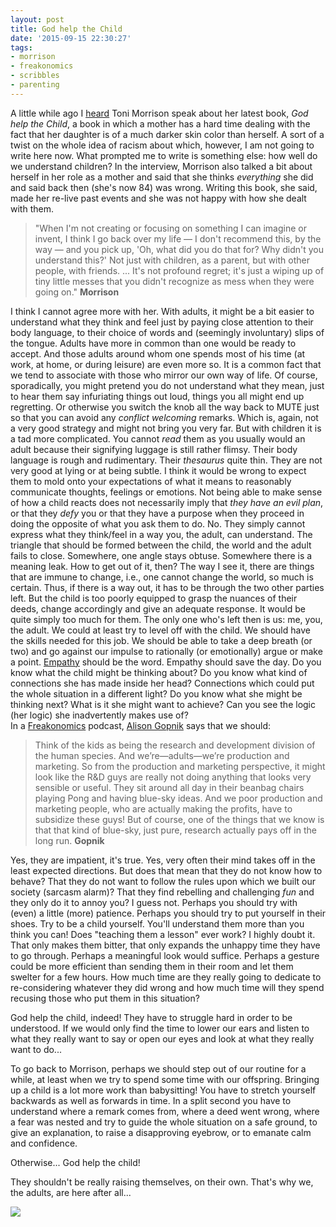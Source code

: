 ```yaml
---
layout: post
title: God help the Child
date: '2015-09-15 22:30:27'
tags:
- morrison
- freakonomics
- scribbles
- parenting
---
```


A little while ago I [heard](http://www.npr.org/2015/04/20/400394947/i-regret-everything-toni-morrison-looks-back-on-her-personal-life) Toni Morrison speak about her latest book,  *God help the Child*, a book in which a mother has a hard time dealing with the fact that her daughter is of a much darker skin color than herself. A sort of a twist on the whole idea of racism about which, however, I am not going to write here now. What prompted me to write is something else: how well do we understand children? 
In the interview, Morrison also talked a bit about herself in her role as a mother and said that she thinks *everything* she did and said back then (she's now 84) was wrong. Writing this book, she said, made her re-live past events and she was not happy with how she dealt with them. 

>"When I'm not creating or focusing on something I can imagine or invent, I think I go back over my life — I don't recommend this, by the way — and you pick up, 'Oh, what did you do that for? Why didn't you understand this?' Not just with children, as a parent, but with other people, with friends. ... It's not profound regret; it's just a wiping up of tiny little messes that you didn't recognize as mess when they were going on." **Morrison** 

I think I cannot agree more with her. 
With adults, it might be a bit easier to understand what they think and feel just by paying close attention to their body language, to their choice of words and (seemingly involuntary) slips of the tongue. Adults have more in common than one would be ready to accept. And those adults around whom one spends most of his time (at work, at home, or during leisure) are even more so. It is a common fact that we tend to associate with those who mirror our own way of life. Of course, sporadically, you might pretend you do not understand what they mean, just to hear them say infuriating things out loud, things you all might end up regretting. Or otherwise you switch the knob all the way back to MUTE just so that you can avoid any *conflict welcoming* remarks. Which is, again, not a very good strategy and might not bring you very far. 
But with children it is a tad more complicated. You cannot *read* them as you usually would an adult because their signifying luggage is still rather flimsy. Their body language is rough and rudimentary. Their *thesaurus* quite thin. They are not very good at lying or at being subtle. 
I think it would be wrong to expect them to mold onto your expectations of what it means to reasonably communicate thoughts, feelings or emotions. Not being able to make sense of how a child reacts does not necessarily imply that *they have an evil plan*, or that they *defy* you or that they have a purpose when they proceed in doing the opposite of what you ask them to do. 
No. 
They simply cannot express what they think/feel in a way you, the adult, can understand. The triangle that should be formed between the child, the world and the adult fails to close. Somewhere, one angle stays obtuse. Somewhere there is a meaning leak. 
How to get out of it, then? 
The way I see it, there are things that are immune to change, i.e., one cannot change the world, so much is certain. Thus, if there is a way out, it has to be through the two other parties left. But the child is too poorly equipped to grasp the nuances of their deeds, change accordingly and give an adequate response. It would be quite simply too much for them. The only one who's left then is us: me, you, the adult. We could at least try to level off with the child. We should have the skills needed for this job. We should be able to take a deep breath (or two) and go against our impulse to rationally (or emotionally) argue or make a point. [Empathy](http://www.huffingtonpost.com/alison-gopnik/empathic-civilization-ama_b_473961.html) should be the word. Empathy should save the day. Do you know what the child might be thinking about? Do you know what kind of connections she has made inside her head? Connections which could put the whole situation in a different light? Do you know what she might be thinking next? What is it she might want to achieve? Can you see the logic (her logic) she inadvertently makes use of?  
In a [Freakonomics](http://freakonomics.com/2014/05/22/think-like-a-child-a-new-freakonomics-radio-podcast/) podcast, [Alison Gopnik](https://www.google.at/url?sa=t&rct=j&q=&esrc=s&source=web&cd=2&cad=rja&uact=8&ved=0CCoQFjABahUKEwjcjr6GtPzHAhVEDCwKHX0FBSc&url=https%3A%2F%2Fen.wikipedia.org%2Fwiki%2FAlison_Gopnik&usg=AFQjCNE7R6VIqDFaFQStLvxqWC5PQrSkVg&sig2=G5BwrUC23A19YQMFvY5fzQ) says that we should: 

> Think of the kids as being the research and development division of the human species. And we’re—adults—we’re production and marketing. So from the production and marketing perspective, it might look like the R&D guys are really not doing anything that looks very sensible or useful. They sit around all day in their beanbag chairs playing Pong and having blue-sky ideas. And we poor production and marketing people, who are actually making the profits, have to subsidize these guys! But of course, one of the things that we know is that that kind of blue-sky, just pure, research actually pays off in the long run. **Gopnik**

Yes, they are impatient, it's true. Yes, very often their mind takes off in the least expected directions. But does that mean that they do not know how to behave? That they do not want to follow the rules upon which we built our society (sarcasm alarm)? That they find rebelling and challenging *fun* and they only do it to annoy you? 
I guess not. 
Perhaps you should try with (even) a little (more) patience. Perhaps you should try to put yourself in their shoes. Try to be a child yourself. You'll understand them more than you think you can! 
Does "teaching them a lesson" ever work? I highly doubt it. That only makes them bitter, that only expands the unhappy time they have to go through. Perhaps a meaningful look would suffice. Perhaps a gesture could be more efficient than sending them in their room and let them swelter for a few hours. How much time are they really going to dedicate to re-considering whatever they did wrong and how much time will they spend recusing those who put them in this situation? 

God help the child, indeed! They have to struggle hard in order to be understood. If we would only find the time to lower our ears and listen to what they really want to say or open our eyes and look at what they really want to do... 

To go back to Morrison, perhaps we should step out of our routine for a while, at least when we try to spend some time with our offspring. Bringing up a child is a lot more work than babysitting! You have to stretch yourself backwards as well as forwards in time. In a split second you have to understand where a remark comes from, where a deed went wrong, where a fear was nested and try to guide the whole situation on a safe ground, to give an explanation, to raise a disapproving eyebrow, or to emanate calm and confidence. 

Otherwise... God help the child! 

They shouldn't be really raising themselves, on their own. That's why we, the adults, are here after all...

![](https://farm6.staticflickr.com/5737/20656216763_500802ce1a_b.jpg)
